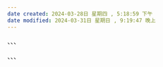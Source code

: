 ```yaml
---
date created: 2024-03-28日 星期四 , 5:18:59 下午
date modified: 2024-03-31日 星期日 , 9:19:47 晚上
---
```

、、、

、、、
